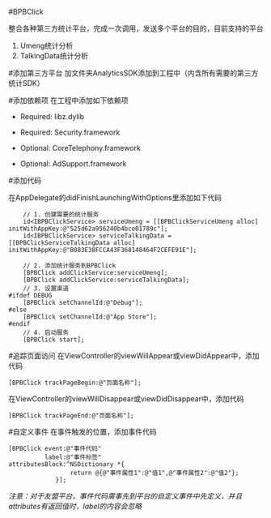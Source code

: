 #BPBClick 

整合各种第三方统计平台，完成一次调用，发送多个平台的目的，目前支持的平台

1. Umeng统计分析
2. TalkingData统计分析

#添加第三方平台
加文件夹AnalyticsSDK添加到工程中（内含所有需要的第三方统计SDK）

#添加依赖项
在工程中添加如下依赖项

- Required:	libz.dylib
- Required:	Security.framework

- Optional:	CoreTelephony.framework
- Optional:	AdSupport.framework


#添加代码

在AppDelegate的didFinishLaunchingWithOptions里添加如下代码

	    // 1. 创建需要的统计服务
	    id<IBPBClickService> serviceUmeng = [[BPBClickServiceUmeng alloc] initWithAppKey:@"525d62a956240b4bce01789c"];
	    id<IBPBClickService> serviceTalkingData = [[BPBClickServiceTalkingData alloc] initWithAppKey:@"B083E38FCCA43F368148464F2CEFE91E"];
	
	    // 2. 添加统计服务到BPBClick
	    [BPBClick addClickService:serviceUmeng];
	    [BPBClick addClickService:serviceTalkingData];
	    // 3. 设置渠道
	#ifdef DEBUG
	    [BPBClick setChannelId:@"Debug"];
	#else
	    [BPBClick setChannelId:@"App Store"];
	#endif
	    // 4. 启动服务
	    [BPBClick start];
	    
	   
#追踪页面访问
在ViewController的viewWillAppear或viewDidAppear中，添加代码

	[BPBClick trackPageBegin:@"页面名称"];
	
	
在ViewController的viewWillDisappear或viewDidDisappear中，添加代码

	[BPBClick trackPageEnd:@"页面名称"];
	

#自定义事件
在事件触发的位置，添加事件代码

	[BPBClick event:@"事件代码"
	          label:@"事件标签"
	attributesBlock:^NSDictionary *{
	                 return @{@"事件属性1":@"值1",@"事件属性2":@"值2"};
	             }];
	             
*注意：对于友盟平台，事件代码需事先到平台的自定义事件中先定义，并且attributes有返回值时，label的内容会忽略*
